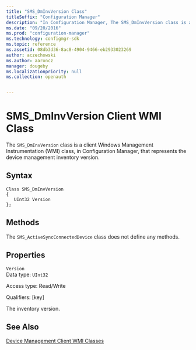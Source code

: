 ```yaml
---
title: "SMS_DmInvVersion Class"
titleSuffix: "Configuration Manager"
description: "In Configuration Manager, The SMS_DmInvVersion class is a client Windows Management Instrumentation class that represents the device management inventory version."
ms.date: "09/20/2016"
ms.prod: "configuration-manager"
ms.technology: configmgr-sdk
ms.topic: reference
ms.assetid: 08db3d36-8ac8-4904-9466-eb2933023269
author: aczechowski
ms.author: aaroncz
manager: dougeby
ms.localizationpriority: null
ms.collection: openauth


---
```

# SMS_DmInvVersion Client WMI Class
The `SMS_DmInvVersion` class is a client Windows Management Instrumentation (WMI) class, in Configuration Manager, that represents the device management inventory version.  

## Syntax  

```  
Class SMS_DmInvVersion  
{  
   UInt32 Version  
};  
```  

## Methods  
 The `SMS_ActiveSyncConnectedDevice` class does not define any methods.  

## Properties  
 `Version`  
 Data type: `UInt32`  

 Access type: Read/Write  

 Qualifiers: [key]  

 The inventory version.  

## See Also  
 [Device Management Client WMI Classes](../../../../../develop/reference/core/clients/client-classes/device-management-client-wmi-classes.md)
